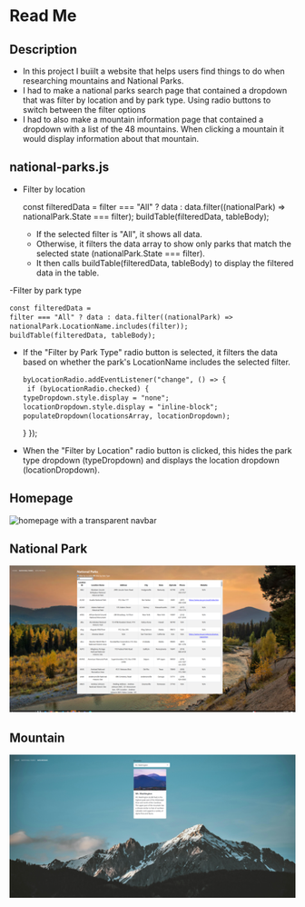 # Read Me

## Description

- In this project I buiilt a website that helps users find things to do when researching mountains and National Parks.
- I had to make a national parks search page that contained a dropdown that was filter by location and by park type. Using radio buttons to switch between the filter options
- I had to also make a mountain information page that contained a dropdown with a list of the 48 mountains. When clicking a mountain it would display information about that mountain.

## national-parks.js

- Filter by location

  const filteredData =
  filter === "All" ? data : data.filter((nationalPark) => nationalPark.State === filter);
  buildTable(filteredData, tableBody);

  - If the selected filter is "All", it shows all data.
  - Otherwise, it filters the data array to show only parks that match the selected state (nationalPark.State === filter).
  - It then calls buildTable(filteredData, tableBody) to display the filtered data in the table.

-Filter by park type

    const filteredData =
    filter === "All" ? data : data.filter((nationalPark) => nationalPark.LocationName.includes(filter));
    buildTable(filteredData, tableBody);

- If the "Filter by Park Type" radio button is selected, it filters the data based on whether the park's LocationName includes the selected filter.

      byLocationRadio.addEventListener("change", () => {
       if (byLocationRadio.checked) {
      typeDropdown.style.display = "none";
      locationDropdown.style.display = "inline-block";
      populateDropdown(locationsArray, locationDropdown);

  }
  });


- When the "Filter by Location" radio button is clicked, this hides the park type dropdown (typeDropdown) and displays the location dropdown (locationDropdown).

## Homepage
![homepage with a transparent navbar](images2/Screenshot%202024-11-07%20170410.png)

## National Park 
![National Park page with my table, radio buttons and dropdown](images2/Screenshot%202024-11-07%20170803.png)


## Mountain 
![Mountains page with Mt.Washington being selected.](images2/Screenshot%202024-11-07%20171024.png)
